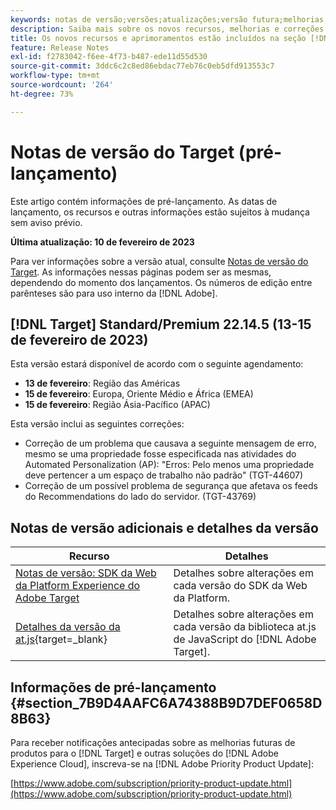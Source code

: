 ```yaml
---
keywords: notas de versão;versões;atualizações;versão futura;melhorias;novos recursos;correções;atualizações;pré-lançamento
description: Saiba mais sobre os novos recursos, melhorias e correções incluídos na próxima versão do Adobe Target, incluindo SDKs, APIs e bibliotecas JavaScript.
title: Os novos recursos e aprimoramentos estão incluídos na seção [!DNL Target] Liberar?
feature: Release Notes
exl-id: f2783042-f6ee-4f73-b487-ede11d55d530
source-git-commit: 3ddc6c2c8ed86ebdac77eb76c0eb5dfd913553c7
workflow-type: tm+mt
source-wordcount: '264'
ht-degree: 73%

---
```


# Notas de versão do Target (pré-lançamento)

Este artigo contém informações de pré-lançamento. As datas de lançamento, os recursos e outras informações estão sujeitos à mudança sem aviso prévio.

**Última atualização: 10 de fevereiro de 2023**

Para ver informações sobre a versão atual, consulte [Notas de versão do Target](release-notes.md). As informações nessas páginas podem ser as mesmas, dependendo do momento dos lançamentos. Os números de edição entre parênteses são para uso interno da [!DNL Adobe].

## [!DNL Target] Standard/Premium 22.14.5 (13-15 de fevereiro de 2023)

Esta versão estará disponível de acordo com o seguinte agendamento:

* **13 de fevereiro**: Região das Américas
* **15 de fevereiro**: Europa, Oriente Médio e África (EMEA)
* **15 de fevereiro**: Região Ásia-Pacífico (APAC)

Esta versão inclui as seguintes correções:

* Correção de um problema que causava a seguinte mensagem de erro, mesmo se uma propriedade fosse especificada nas atividades do Automated Personalization (AP): &quot;Erros: Pelo menos uma propriedade deve pertencer a um espaço de trabalho não padrão&quot; (TGT-44607)
* Correção de um possível problema de segurança que afetava os feeds do Recommendations do lado do servidor. (TGT-43769)

## Notas de versão adicionais e detalhes da versão

| Recurso | Detalhes |
|--- |--- |
| [Notas de versão: SDK da Web da Platform Experience do Adobe Target](https://experienceleague.adobe.com/docs/experience-platform/edge/release-notes.html?lang=pt-BR) | Detalhes sobre alterações em cada versão do SDK da Web da Platform. |
| [Detalhes da versão da at.js](https://developer.adobe.com/target/implement/client-side/atjs/target-atjs-versions/){target=_blank} | Detalhes sobre alterações em cada versão da biblioteca at.js de JavaScript do [!DNL Adobe Target]. |


## Informações de pré-lançamento {#section_7B9D4AAFC6A74388B9D7DEF0658D8B63}

Para receber notificações antecipadas sobre as melhorias futuras de produtos para o [!DNL Target] e outras soluções do [!DNL Adobe Experience Cloud], inscreva-se na [!DNL Adobe Priority Product Update]:

[https://www.adobe.com/subscription/priority-product-update.html](https://www.adobe.com/subscription/priority-product-update.html)
